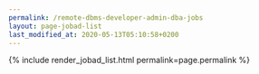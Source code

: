 ```yaml
---
permalink: /remote-dbms-developer-admin-dba-jobs
layout: page-jobad-list
last_modified_at: 2020-05-13T05:10:58+0200
---
```

{% include render_jobad_list.html permalink=page.permalink %}
